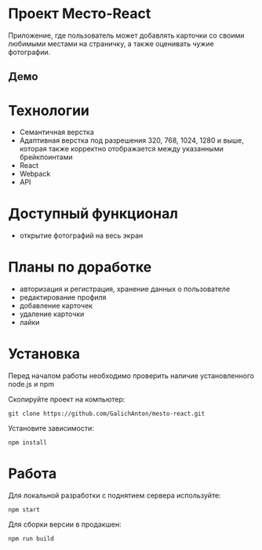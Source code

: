 # Проект Место-React
Приложение, где пользователь может добавлять карточки со своими любимыми местами на страничку, а также оценивать чужие фотографии.

## Демо #


# Технологии #

* Семантичная верстка
* Адаптивная верстка под разрешения 320, 768, 1024, 1280 и выше, которая также корректно отображается между указанными брейкпоинтами
* React
* Webpack
* API

# Доступный функционал #
* открытие фотографий на весь экран

# Планы по доработке #
* авторизация и регистрация, хранение данных о пользователе
* редактирование профиля
* добавление карточек
* удаление карточки
* лайки

# Установка #

Перед началом работы необходимо проверить наличие установленного node.js и npm

Скопируйте проект на компьютер:

```
git clone https://github.com/GalichAnton/mesto-react.git
```

Установите зависимости:

```
npm install
```

# Работа #

Для локальной разработки с поднятием сервера используйте:

```
npm start
```

Для сборки версии в продакшен:

```
npm run build
```